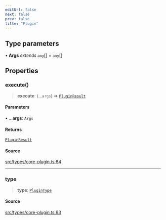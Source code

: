 ```yaml
---
editUrl: false
next: false
prev: false
title: "Plugin"
---
```


## Type parameters

• **Args** *extends* `any`[] = `any`[]

## Properties

### execute()

> **execute**: (...`args`) => [`PluginResult`](/v3/api/type-aliases/pluginresult/)

#### Parameters

• ...**args**: `Args`

#### Returns

[`PluginResult`](/v3/api/type-aliases/pluginresult/)

#### Source

[src/types/core-plugin.ts:64](https://github.com/sern-handler/handler/blob/04c4625bfa2f746935f4a8cee62b77cdffd86684/src/types/core-plugin.ts#L64)

***

### type

> **type**: [`PluginType`](/v3/api/enumerations/plugintype/)

#### Source

[src/types/core-plugin.ts:63](https://github.com/sern-handler/handler/blob/04c4625bfa2f746935f4a8cee62b77cdffd86684/src/types/core-plugin.ts#L63)
